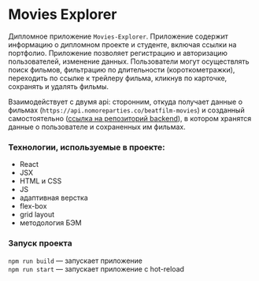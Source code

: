 # Movies Explorer

Дипломное приложение `Movies-Explorer`. Приложение содержит информацию о дипломном проекте и студенте, включая ссылки на портфолио. Приложение позволяет регистрацию и авторизацию пользователей, изменение данных. Пользователи могут осуществлять поиск фильмов, фильтрацию по длительности (короткометражки), переходить по ссылке к трейлеру фильма, кликнув по карточке, сохранять и удалять фильмы.

Взаимодействует с двумя api: сторонним, откуда получает данные о фильмах (`https://api.nomoreparties.co/beatfilm-movies`) и созданный самостоятельно ([ссылка на репозиторий backend](https://github.com/tatiana-pavlova/movies-explorer-api)), в котором хранятся данные о пользователе и сохраненных им фильмах.

### Технологии, используемые в проекте:
* React
* JSX
* HTML и CSS
* JS
* адаптивная верстка
* flex-box
* grid layout
* методология БЭМ

### Запуск проекта

`npm run build` — запускает приложение   
`npm run start` — запускает приложение с hot-reload
